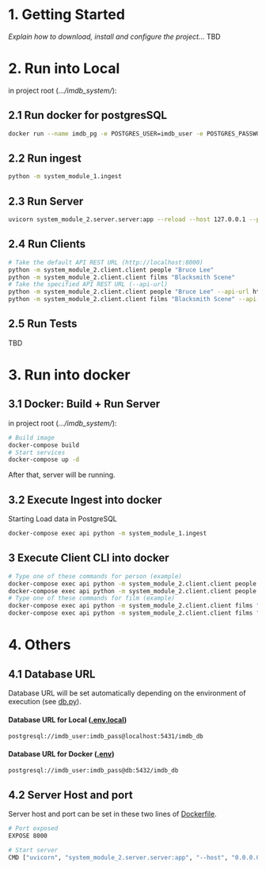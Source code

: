 # 1. Getting Started

*Explain how to download, install and configure the project...* TBD

# 2. Run into Local

in project root (*.../imdb_system/*):

## 2.1 Run docker for postgresSQL

```bash
docker run --name imdb_pg -e POSTGRES_USER=imdb_user -e POSTGRES_PASSWORD=imdb_pass -e POSTGRES_DB=imdb_db -p 5431:5432 -d postgres
```

## 2.2 Run ingest

```bash
python -m system_module_1.ingest
```

## 2.3 Run Server

```bash
uvicorn system_module_2.server.server:app --reload --host 127.0.0.1 --port 8000
```

## 2.4 Run Clients

```bash
# Take the default API REST URL (http://localhost:8000)
python -m system_module_2.client.client people "Bruce Lee"
python -m system_module_2.client.client films "Blacksmith Scene"
# Take the specified API REST URL (--api-url)
python -m system_module_2.client.client people "Bruce Lee" --api-url http://localhost:8000
python -m system_module_2.client.client films "Blacksmith Scene" --api-url http://localhost:8000
```

## 2.5 Run Tests
TBD

# 3. Run into docker


## 3.1 Docker: Build + Run Server

in project root (*.../imdb_system/*):

```bash
# Build image
docker-compose build
# Start services
docker-compose up -d
```
After that, server will be running.

## 3.2 Execute Ingest into docker
Starting Load data in PostgreSQL
```bash
docker-compose exec api python -m system_module_1.ingest
```

## 3 Execute Client CLI into docker
```bash
# Type one of these commands for person (example)
docker-compose exec api python -m system_module_2.client.client people "Bruce Lee"
docker-compose exec api python -m system_module_2.client.client people "Bruce Lee" --api-url http://localhost:8000
# Type one of these commands for film (example)
docker-compose exec api python -m system_module_2.client.client films "Blacksmith Scene"
docker-compose exec api python -m system_module_2.client.client films "Blacksmith Scene" --api-url http://localhost:8000
```

# 4. Others

## 4.1 Database URL

Database URL will be set automatically depending on the environment of execution (see [db.py](system_module_1/db.py)).

#### Database URL for Local ([.env.local](.env.local)) 

```postgresql://imdb_user:imdb_pass@localhost:5431/imdb_db```

#### Database URL for Docker ([.env](.env)) 

```postgresql://imdb_user:imdb_pass@db:5432/imdb_db```

## 4.2 Server Host and port

Server host and port can be set in these two lines of [Dockerfile](Dockerfile).

```bash
# Port exposed
EXPOSE 8000

# Start server
CMD ["uvicorn", "system_module_2.server.server:app", "--host", "0.0.0.0", "--port", "8000"]
```